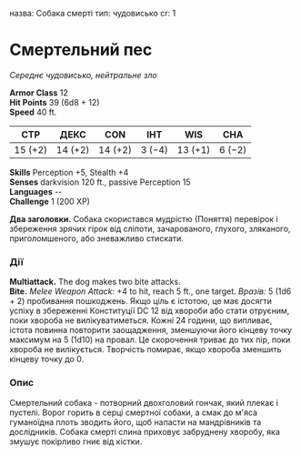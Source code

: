 назва: Собака смерті тип: чудовисько cr: 1

# Смертельний пес
_Середнє чудовисько, нейтральне зло_

**Armor Class** 12    
**Hit Points** 39 (6d8 + 12)    
**Speed** 40 ft.

| СТР     | ДЕКС    | CON     | ІНТ    | WIS     | CHA    |
| ------- | ------- | ------- | ------ | ------- | ------ |
| 15 (+2) | 14 (+2) | 14 (+2) | 3 (−4) | 13 (+1) | 6 (−2) |

**Skills** Perception +5, Stealth +4    
**Senses** darkvision 120 ft., passive Perception 15    
**Languages** --    
**Challenge** 1 (200 XP)

**Два заголовки.** Собака скористався мудрістю (Поняття) перевірок і збереження зрячих гірок від сліпоти, зачарованого, глухого, зляканого, приголомшеного, або зневажливо стискати.

### Дії
**Multiattack.** The dog makes two bite attacks.    
**Bite.** _Melee Weapon Attack:_ +4 to hit, reach 5 ft., one target. _Вразів:_ 5 (1d6 + 2) пробивання пошкоджень. Якщо ціль є істотою, це має досягти успіху в збереженні Конституції DC 12 від хвороби або стати отруєним, поки хвороба не вилікуватиметься. Кожні 24 години, що випливає, істота повинна повторити заощадження, зменшуючи його кінцеву точку максимум на 5 (1d10) на провал. Це скорочення триває до тих пір, поки хвороба не вилікується. Творчість помирає, якщо хвороба зменшить кінцеву точку до 0.

### Опис
Смертельний собака - потворний двохголовий гончак, який плекає і пустелі. Ворог горить в серці смертної собаки, а смак до м'яса гуманоїдна плоть зводить його, щоб напасти на мандрівників та дослідників. Собака смерті слина приховує забруднену хворобу, яка змушує покірливо гниє від кістки. 